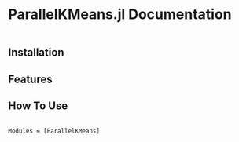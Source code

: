 # ParallelKMeans.jl Documentation

```@contents
```

## Installation


## Features


## How To Use



```@index
```

```@autodocs
Modules = [ParallelKMeans]
```
